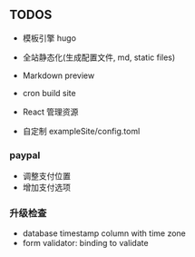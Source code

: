 ## TODOS

-   模板引擎 hugo
-   全站静态化(生成配置文件, md, static files)
-   Markdown preview
-   cron build site
-   React 管理资源

-   自定制 exampleSite/config.toml

### paypal

-   调整支付位置
-   增加支付选项

### 升级检查

-   database timestamp column with time zone
-   form validator: binding to validate
